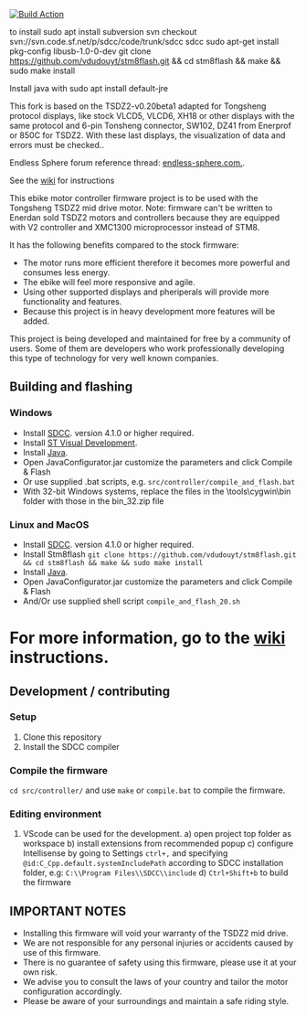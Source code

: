 [![Build Action](../../actions/workflows/build.yaml/badge.svg)](../../actions/workflows/build.yaml)

to install
sudo apt install subversion
svn checkout svn://svn.code.sf.net/p/sdcc/code/trunk/sdcc sdcc
sudo apt-get install pkg-config libusb-1.0-0-dev
git clone https://github.com/vdudouyt/stm8flash.git && cd stm8flash && make && sudo make install

Install java with
sudo apt install default-jre

This fork is based on the TSDZ2-v0.20beta1 adapted for Tongsheng protocol displays, like stock VLCD5, VLCD6, XH18 or other displays with the same protocol and 6-pin Tonsheng connector, SW102, DZ41 from Enerprof or 850C for TSDZ2.
With these last displays, the visualization of data and errors must be checked..

Endless Sphere forum reference thread: [endless-sphere.com.](https://endless-sphere.com/forums/viewtopic.php?f=30&t=110682).

See the [wiki](https://github.com/emmebrusa/TSDZ2-Smart-EBike-1/wiki) for instructions

This ebike motor controller firmware project is to be used with the Tongsheng TSDZ2 mid drive motor.
Note: firmware can't be written to Enerdan sold TSDZ2 motors and controllers because they are equipped with V2 controller and XMC1300 microprocessor instead of STM8.

It has the following benefits compared to the stock firmware:
* The motor runs more efficient therefore it becomes more powerful and consumes less energy.
* The ebike will feel more responsive and agile.
* Using other supported displays and pheriperals will provide more functionality and features.
* Because this project is in heavy development more features will be added.

This project is being developed and maintained for free by a community of users. Some of them are developers who work professionally developing this type of technology for very well known companies.

## Building and flashing
### Windows 
- Install [SDCC](http://sdcc.sourceforge.net/index.php#Download).
  version 4.1.0 or higher required.
- Install [ST Visual Development](http://www.st.com/en/development-tools/stvd-stm8.html).
- Install [Java](https://www.java.com/endownload/).
- Open JavaConfigurator.jar customize the parameters and click Compile & Flash
- Or use supplied .bat scripts, e.g. `src/controller/compile_and_flash.bat` 
- With 32-bit Windows systems, replace the files in the \tools\cygwin\bin folder with those in the bin_32.zip file

### Linux and MacOS
- Install [SDCC](http://sdcc.sourceforge.net/index.php#Download).
  version 4.1.0 or higher required.
- Install Stm8flash `git clone https://github.com/vdudouyt/stm8flash.git && cd stm8flash && make && sudo make install`
- Install [Java](https://www.java.com/endownload/).
- Open JavaConfigurator.jar customize the parameters and click Compile & Flash
- And/Or use supplied shell script `compile_and_flash_20.sh` 

# For more information, go to the [wiki](https://github.com/emmebrusa/TSDZ2-Smart-EBike-1/wiki) instructions.

## Development / contributing
### Setup
1. Clone this repository
2. Install the SDCC compiler

### Compile the firmware
`cd src/controller/` and use `make` or `compile.bat` to compile the firmware.

### Editing environment
1. VScode can be used for the development.
  a) open project top folder as workspace
  b) install extensions from recommended popup
  c) configure Intellisense by going to Settings `ctrl+,` and specifying `@id:C_Cpp.default.systemIncludePath` according to SDCC installation folder, e.g: `C:\\Program Files\\SDCC\\include`
  d) `Ctrl+Shift+b` to build the firmware


## IMPORTANT NOTES
* Installing this firmware will void your warranty of the TSDZ2 mid drive.
* We are not responsible for any personal injuries or accidents caused by use of this firmware.
* There is no guarantee of safety using this firmware, please use it at your own risk.
* We advise you to consult the laws of your country and tailor the motor configuration accordingly.
* Please be aware of your surroundings and maintain a safe riding style.
